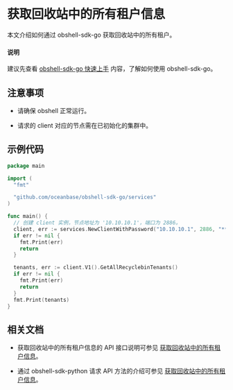 # 获取回收站中的所有租户信息

本文介绍如何通过 obshell-sdk-go 获取回收站中的所有租户。

<main id="notice" type='explain'>
  <h4>说明</h4>
  <p>建议先查看 <a href='../100.quickstart-of-go.md'>obshell-sdk-go 快速上手</a> 内容，了解如何使用 obshell-sdk-go。</p>
</main>

## 注意事项

* 请确保 obshell 正常运行。

* 请求的 client 对应的节点需在已初始化的集群中。

## 示例代码

```go
package main

import (
  "fmt"

  "github.com/oceanbase/obshell-sdk-go/services"
)

func main() {
  // 创建 client 实例，节点地址为 '10.10.10.1'，端口为 2886。
  client, err := services.NewClientWithPassword("10.10.10.1", 2886, "****")
  if err != nil {
    fmt.Print(err)
    return
  }

  tenants, err := client.V1().GetAllRecyclebinTenants()
  if err != nil {
    fmt.Print(err)
    return
  }
  fmt.Print(tenants)
}
```

## 相关文档

* 获取回收站中的所有租户信息的 API 接口说明可参见 [获取回收站中的所有租户信息](../../../400.obshell-api-reference/800.recycle-bin-management/100.get-all-tenants-in-the-recycle-bin.md)。

* 通过 obshell-sdk-python 请求 API 方法的介绍可参见 [获取回收站中的所有租户信息](../../100.python/800.recycle-bin-management/100.get-all-tenants-in-the-recycle-bin-of-python.md)。
